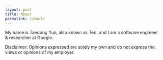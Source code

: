 ```yaml
---
layout: post
title: About
permalink: /about/
---
```


My name is Taedong Yun, also known as Ted, and I am a software engineer & researcher at Google.

Disclaimer: Opinions expressed are solely my own and do not express the views or opinions of my employer.

